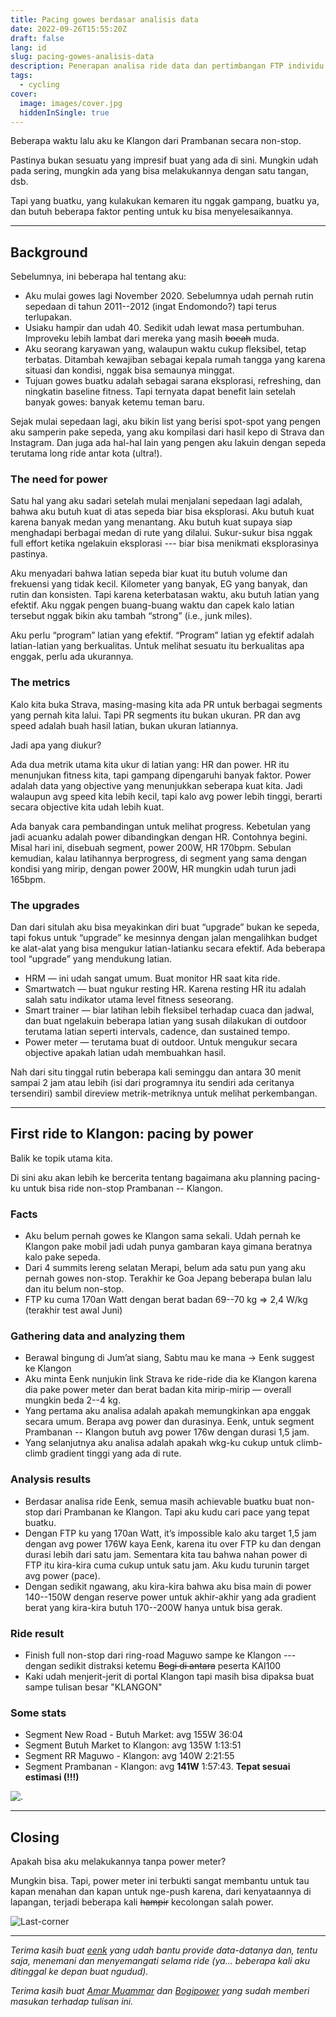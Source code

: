 ```yaml
---
title: Pacing gowes berdasar analisis data
date: 2022-09-26T15:55:20Z
draft: false
lang: id
slug: pacing-gowes-analisis-data
description: Penerapan analisa ride data dan pertimbangan FTP individu untuk pacing sebuah ride secara tepat.
tags:
  - cycling
cover:
  image: images/cover.jpg
  hiddenInSingle: true
---
```


Beberapa waktu lalu aku ke Klangon dari Prambanan secara non-stop.

Pastinya bukan sesuatu yang impresif buat yang ada di sini. Mungkin udah pada sering, mungkin ada yang bisa melakukannya dengan satu tangan, dsb.

Tapi yang buatku, yang kulakukan kemaren itu nggak gampang, buatku ya, dan butuh beberapa faktor penting untuk ku bisa menyelesaikannya.

---

## Background

Sebelumnya, ini beberapa hal tentang aku:

- Aku mulai gowes lagi November 2020. Sebelumnya udah pernah rutin sepedaan di tahun 2011--2012 (ingat Endomondo?) tapi terus terlupakan.
- Usiaku hampir dan udah 40. Sedikit udah lewat masa pertumbuhan. Improveku lebih lambat dari mereka yang masih ~~bocah~~ muda.
- Aku seorang karyawan yang, walaupun waktu cukup fleksibel, tetap terbatas. Ditambah kewajiban sebagai kepala rumah tangga yang karena situasi dan kondisi, nggak bisa semaunya minggat.
- Tujuan gowes buatku adalah sebagai sarana eksplorasi, refreshing, dan ningkatin baseline fitness. Tapi ternyata dapat benefit lain setelah banyak gowes: banyak ketemu teman baru.

Sejak mulai sepedaan lagi, aku bikin list yang berisi spot-spot yang pengen aku samperin pake sepeda, yang aku kompilasi dari hasil kepo di Strava dan Instagram. Dan juga ada hal-hal lain yang pengen aku lakuin dengan sepeda terutama long ride antar kota (ultra!).

### The need for power

Satu hal yang aku sadari setelah mulai menjalani sepedaan lagi adalah, bahwa aku butuh kuat di atas sepeda biar bisa eksplorasi. Aku butuh kuat karena banyak medan yang menantang. Aku butuh kuat supaya siap menghadapi berbagai medan di rute yang dilalui. Sukur-sukur bisa nggak full effort ketika ngelakuin eksplorasi --- biar bisa menikmati eksplorasinya pastinya.

Aku menyadari bahwa latian sepeda biar kuat itu butuh volume dan frekuensi yang tidak kecil. Kilometer yang banyak, EG yang banyak, dan rutin dan konsisten. Tapi karena keterbatasan waktu, aku butuh latian yang efektif. Aku nggak pengen buang-buang waktu dan capek kalo latian tersebut nggak bikin aku tambah “strong” (i.e., junk miles).

Aku perlu “program” latian yang efektif. “Program” latian yg efektif adalah latian-latian yang berkualitas. Untuk melihat sesuatu itu berkualitas apa enggak, perlu ada ukurannya.

### The metrics

Kalo kita buka Strava, masing-masing kita ada PR untuk berbagai segments yang pernah kita lalui. Tapi PR segments itu bukan ukuran. PR dan avg speed adalah buah hasil latian, bukan ukuran latiannya.

Jadi apa yang diukur?

Ada dua metrik utama kita ukur di latian yang: HR dan power. HR itu menunjukan fitness kita, tapi gampang dipengaruhi banyak faktor. Power adalah data yang objective yang menunjukkan seberapa kuat kita. Jadi walaupun avg speed kita lebih kecil, tapi kalo avg power lebih tinggi, berarti secara objective kita udah lebih kuat.

Ada banyak cara pembandingan untuk melihat progress. Kebetulan yang jadi acuanku adalah power dibandingkan dengan HR. Contohnya begini. Misal hari ini, disebuah segment, power 200W, HR 170bpm. Sebulan kemudian, kalau latihannya berprogress, di segment yang sama dengan kondisi yang mirip, dengan power 200W, HR mungkin udah turun jadi 165bpm.

### The upgrades

Dan dari situlah aku bisa meyakinkan diri buat “upgrade” bukan ke sepeda, tapi fokus untuk “upgrade” ke mesinnya dengan jalan mengalihkan budget ke alat-alat yang bisa mengukur latian-latianku secara efektif. Ada beberapa tool “upgrade” yang mendukung latian.

- HRM — ini udah sangat umum. Buat monitor HR saat kita ride.
- Smartwatch — buat ngukur resting HR. Karena resting HR itu adalah salah satu indikator utama level fitness seseorang.
- Smart trainer — biar latihan lebih fleksibel terhadap cuaca dan jadwal, dan buat ngelakuin beberapa latian yang susah dilakukan di outdoor terutama latian seperti intervals, cadence, dan sustained tempo.
- Power meter — terutama buat di outdoor. Untuk mengukur secara objective apakah latian udah membuahkan hasil.

Nah dari situ tinggal rutin beberapa kali seminggu dan antara 30 menit sampai 2 jam atau lebih (isi dari programnya itu sendiri ada ceritanya tersendiri) sambil direview metrik-metriknya untuk melihat perkembangan.

---

## First ride to Klangon: pacing by power

Balik ke topik utama kita.

Di sini aku akan lebih ke bercerita tentang bagaimana aku planning pacing-ku untuk bisa ride non-stop Prambanan -- Klangon. 

### Facts

- Aku belum pernah gowes ke Klangon sama sekali. Udah pernah ke Klangon pake mobil jadi udah punya gambaran kaya gimana beratnya kalo pake sepeda.
- Dari 4 summits lereng selatan Merapi, belum ada satu pun yang aku pernah gowes non-stop. Terakhir ke Goa Jepang beberapa bulan lalu dan itu belum non-stop.
- FTP ku cuma 170an Watt dengan berat badan 69--70 kg ⇒ 2,4 W/kg (terakhir test awal Juni)

### Gathering data and analyzing them

- Berawal bingung di Jum’at siang, Sabtu mau ke mana → Eenk suggest ke Klangon
- Aku minta Eenk nunjukin link Strava ke ride-ride dia ke Klangon karena dia pake power meter dan berat badan kita mirip-mirip — overall mungkin beda 2--4 kg.
- Yang pertama aku analisa adalah apakah memungkinkan apa enggak secara umum. Berapa avg power dan durasinya. Eenk, untuk segment Prambanan -- Klangon butuh avg power 176w dengan durasi 1,5 jam.
- Yang selanjutnya aku analisa adalah apakah wkg-ku cukup untuk climb-climb gradient tinggi yang ada di rute.

### Analysis results

- Berdasar analisa ride Eenk, semua masih achievable buatku buat non-stop dari Prambanan ke Klangon. Tapi aku kudu cari pace yang tepat buatku.
- Dengan FTP ku yang 170an Watt, it’s impossible kalo aku target 1,5 jam dengan avg power 176W kaya Eenk, karena itu over FTP ku dan dengan durasi lebih dari satu jam. Sementara kita tau bahwa nahan power di FTP itu kira-kira cuma cukup untuk satu jam. Aku kudu turunin target avg power (pace).
- Dengan sedikit ngawang, aku kira-kira bahwa aku bisa main di power 140--150W dengan reserve power untuk akhir-akhir yang ada gradient berat yang kira-kira butuh 170--200W hanya untuk bisa gerak.

### Ride result

- Finish full non-stop dari ring-road Maguwo sampe ke Klangon --- dengan sedikit distraksi ketemu ~~Bogi di antara~~ peserta KAI100
- Kaki udah menjerit-jerit di portal Klangon tapi masih bisa dipaksa buat sampe tulisan besar "KLANGON"

### Some stats

- Segment New Road - Butuh Market: avg 155W 36:04
- Segment Butuh Market to Klangon: avg 135W 1:13:51
- Segment RR Maguwo - Klangon: avg 140W 2:21:55
- Segment Prambanan - Klangon: avg **141W** 1:57:43. **Tepat sesuai estimasi (!!!)**

![.](images/so_good.jpg)

---

## Closing

Apakah bisa aku melakukannya tanpa power meter?

Mungkin bisa. Tapi, power meter ini terbukti sangat membantu untuk tau kapan menahan dan kapan untuk nge-push karena, dari kenyataannya di lapangan, terjadi beberapa kali ~~hampir~~ kecolongan salah power.

![Last-corner](images/best-view.jpg "Ciao! 📸 eenk")

---

_Terima kasih buat [eenk](https://x.com/hendriansah) yang udah bantu provide data-datanya dan, tentu saja, menemani dan menyemangati selama ride (ya... beberapa kali aku ditinggal ke depan buat ngudud)._

_Terima kasih buat [Amar Muammar](https://www.strava.com/athletes/41964148) dan [Bogipower](https://www.strava.com/athletes/23853365) yang sudah memberi masukan terhadap tulisan ini._
